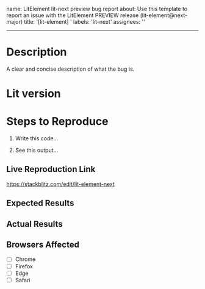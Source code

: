 name: LitElement lit-next preview bug report
about: Use this template to report an issue with the LitElement PREVIEW release (lit-element@next-major)
title: '[lit-element] '
labels: 'lit-next'
assignees: ''

---

<!--
Please read our contribution guidelines:
  https://github.com/Polymer/lit-html/blob/master/CONTRIBUTING.md#filing-issues
-->

# Description
A clear and concise description of what the bug is.

# Lit version

<!-- 
Run this command from your code or in the console:
console.log(`lit-element: ${window.litElementVersions} lit-html: ${window.litHtmlVersions}`);  
-->

# Steps to Reproduce

1. Write this code...

2. See this output...

## Live Reproduction Link
<!-- Please create a live reproduction on StackBlitz by forking this project: -->
https://stackblitz.com/edit/lit-element-next

## Expected Results
<!-- A clear and concise description of what you expected to happen. -->

## Actual Results
<!-- Example: Error is thrown -->

## Browsers Affected
<!-- Check all that apply -->
- [ ] Chrome
- [ ] Firefox
- [ ] Edge
- [ ] Safari
